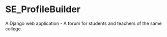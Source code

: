 # SE_ProfileBuilder

A Django web application - A forum for students and teachers of the same college.
